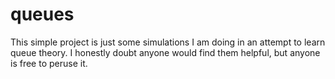 # queues

This simple project is just some simulations I am doing in an attempt to learn queue theory. I honestly
doubt anyone would find them helpful, but anyone is free to peruse it.